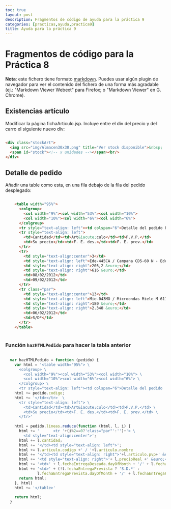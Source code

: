```yaml
---
toc: true
layout: post
description: Fragmentos de código de ayuda para la práctica 9
categories: [practicas,ayuda,practica9]
title: Ayuda para la práctica 9
---
```


# Fragmentos de código para la Práctica 8

**Nota**: este fichero tiene formato [markdown](https://daringfireball.net/projects/markdown/syntax). Puedes usar algún plugin de navegador para ver el contenido del fichero de una forma más agradable (ej.: "Markdown Viewer Webext" para Firefox; o "Markdown Viewer" en G. Chrome).

## Existencias artículo
Modificar la página fichaArticulo.jsp. Incluye entre el div del precio y del carro el siguiente nuevo div:

```html

<div class="stockArt">
  <img src="img/Almacen30x30.png" title="Ver stock disponible">&nbsp;
  <span id="stock"><!-- x unidades --></span><br/>
</div>

```

## Detalle de pedido 
Añadir una table como esta, en una fila debajo de la fila del pedido desplegado:
```html

    <table width="95%">
      <colgroup>
        <col width="9%"><col width="53%"><col width="10%">
        <col width="10%"><col width="6%"><col width="6%">
      </colgroup>
      <tr style="text-align: left"><td colspan="6">Detalle del pedido P000004-08</td></tr> 
      <tr style="text-align: left">
        <td>Cantidad</td><td>Art&iacute;culo</td><td>P.V.P.</td>
        <td>Su precio</td><td>F. E. des.</td><td>F. E. prev.</td>
      </tr>
      <tr>
        <td style="text-align:center">3</td>
        <td style="text-align: left">Ede-445CA / Campana CD5-60 N - Edesa</td>
        <td style="text-align: right">205,2 &euro;</td>
        <td style="text-align: right">616 &euro;</td>
        <td>08/02/2012</td>
        <td>09/02/2012</td>
      </tr>
      <tr class="par">
        <td style="text-align:center">13</td>
        <td style="text-align: left">Mie-043MO / Microondas Miele M 611-3S - Miele</td>
        <td style="text-align: right">180 &euro;</td>
        <td style="text-align: right">2.340 &euro;</td>
        <td>06/02/2012</td>
        <td>S/D*</td>
      </tr>
    </table> 
  
```
### Función `hazHTMLPedido` para hacer la tabla anterior

```JavaScript

  var hazHTMLPedido = function (pedido) {
    var html = '<table width="95%"> \
      <colgroup> \
        <col width="9%"><col width="53%"><col width="10%"> \
        <col width="10%"><col width="6%"><col width="6%"> \
      </colgroup> \
      <tr style="text-align: left"><td colspan="6">Detalle del pedido ';
    html += pedido.codigo;
    html += '</td></tr>  \
      <tr style="text-align: left"> \
        <td>Cantidad</td><td>Art&iacute;culo</td><td>P.V.P.</td> \
        <td>Su precio</td><td>F. E. des.</td><td>F. E. prev.</td> \
      </tr>'
    
    html = pedido.lineas.reduce(function (html, l, i) {
      html += '      <tr '+(i%2==0?'class="par"':'')+'> \
        <td style="text-align:center">';
      html += l.cantidad;
      html += '</td><td style="text-align: left">';
      html += l.articulo.codigo +' / '+l.articulo.nombre
      html += '</td><td style="text-align: right">'+l.articulo.pvp+' &euro;</td>'
      html += '<td style="text-align: right">'+ l.precioReal +' &euro;</td>'
      html += '<td>' + l.fechaEntregaDeseada.dayOfMonth + '/' + l.fechaEntregaDeseada.month + '/' + l.fechaEntregaDeseada.year + '</td>';
      html += '<td>' + (!l.fechaEntregaPrevista ? 'S.D.*' :
              l.fechaEntregaPrevista.dayOfMonth + '/' + l.fechaEntregaPrevista.month + '/' + l.fechaEntregaPrevista.year) + '</td></tr>';
      return html;
    }, html)
    html += '</table>'
    
    return html;
  }

```
